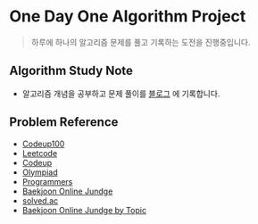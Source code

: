# One Day One Algorithm Project

> 하루에 하나의 알고리즘 문제를 풀고 기록하는 도전을 진행중입니다.

## Algorithm Study Note

- 알고리즘 개념을 공부하고 문제 풀이를 [블로그](https://wiki.mhson.world/cs/algorithm-and-datatype) 에 기록합니다.

## Problem Reference

- [Codeup100](https://codeup.kr/problemsetsol.php)
- [Leetcode](https://leetcode.com/problemset/all/)
- [Codeup](https://codeup.kr/problemsetsol.php)
- [Olympiad](http://www.jungol.co.kr/)
- [Programmers](https://programmers.co.kr/learn/challenges?tab=algorithm_practice_kit)
- [Baekjoon Online Jundge](https://www.acmicpc.net/problem/tags)
- [solved.ac](https://solved.ac)
- [Baekjoon Online Jundge by Topic](https://github.com/tony9402/baekjoon)
